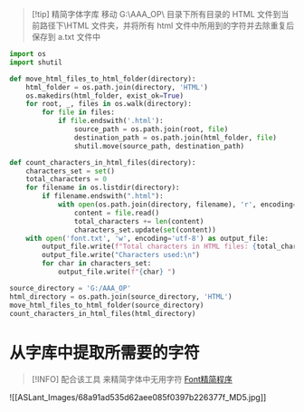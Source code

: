 > [!tip] 精简字体字库
> 移动 G:\AAA_OP\ 目录下所有目录的 HTML 文件到当前路径下\HTML 文件夹，并将所有 html 文件中所用到的字符并去除重复后保存到 a.txt 文件中

```python
import os
import shutil

def move_html_files_to_html_folder(directory):
    html_folder = os.path.join(directory, 'HTML')
    os.makedirs(html_folder, exist_ok=True)
    for root, _, files in os.walk(directory):
        for file in files:
            if file.endswith('.html'):
                source_path = os.path.join(root, file)
                destination_path = os.path.join(html_folder, file)
                shutil.move(source_path, destination_path)

def count_characters_in_html_files(directory):
    characters_set = set()
    total_characters = 0
    for filename in os.listdir(directory):
        if filename.endswith(".html"):
            with open(os.path.join(directory, filename), 'r', encoding='utf-8') as file:
                content = file.read()
                total_characters += len(content)
                characters_set.update(set(content))
    with open('font.txt', 'w', encoding='utf-8') as output_file:
        output_file.write(f"Total characters in HTML files: {total_characters}\n")
        output_file.write("Characters used:\n")
        for char in characters_set:
            output_file.write(f"{char} ")

source_directory = 'G:/AAA_OP'
html_directory = os.path.join(source_directory, 'HTML')
move_html_files_to_html_folder(source_directory)
count_characters_in_html_files(html_directory)
```

# 从字库中提取所需要的字符

> [!INFO] 配合该工具 来精简字体中无用字符
> [Font精简程序](https://www.yuanxiapi.cn/api/lanzou/?url=https://aslant.lanzoul.com/iUKdU1yxfg8d&type=down)

![[ASLant_Images/68a91ad535d62aee085f0397b226377f_MD5.jpg]]